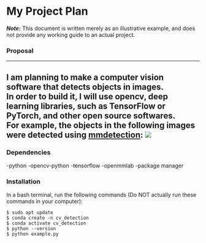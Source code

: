 # My Project Plan  
***Note:*** This document is written merely as an illustrative example, and does not provide any working guide to an actual project.  
### Proposal

---
I am planning to make a computer vision software that detects objects in images.  
In order to build it, I will use opencv, deep learning libraries, such as TensorFlow or PyTorch, and other open source softwares.  
For example, the objects in the following images were detected using [mmdetection](https://github.com/open-mmlab/mmdetection):
![](https://user-images.githubusercontent.com/12907710/137271636-56ba1cd2-b110-4812-8221-b4c120320aa9.png)
---
### Dependencies
-python
-opencv-python
-tensorflow
-openmmlab
-package manager
### Installation
In a bash terminal, run the following commands (Do NOT actually run these commands in your computer):
```
$ sudo apt update
$ conda create -n cv_detection
$ conda activate cv_detection
$ python --version
$ python example.py
```

